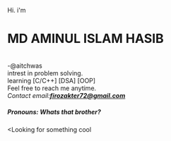 Hi. i'm <b><h1>MD AMINUL ISLAM HASIB</h1><br></b>-@aitchwas
<br>intrest in problem solving. 
<br>learning [C/C++] [DSA] [OOP]
<br>Feel free to reach me anytime.
<br><i>Contact email:</i><i><b>firozakter72@gmail.com</b></i>
<br><h5>Pronouns: Whats that brother?</h5>
<Looking for something cool 

<!---
aitchwas/aitchwas is a ✨ special ✨ repository because its `README.md` (this file) appears on your GitHub profile.
You can click the Preview link to take a look at your changes.
--->
